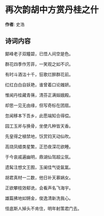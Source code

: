 # 再次韵胡中方赏丹桂之什

**作者**: 史浩

## 诗词内容

鄮峰老子双瞳碧，已悟人间空是色。

群花四季作芳菲，一笑观之如不识。

有时斗酒沽十千，狂歌烂醉群花前。

红红白白自妖艳，谁曾着口论媸妍。

惟闻丹桂藏青蒨，清芬正满姮娥殿。

却思一见无由缘，但写奇标在团扇。

忽闻移本下吾乡，此愿端知合得偿。

园工玉斧与换骨，坐使凡种皆天香。

先皇得之植禁地，饫赏钧天动仙吹。

高烧凤蜡类星繁，正恐夜深花欲睡。

于今哀戚遍幽明，鼎湖仙驾超尘氛。

遗髯注想文王囿，玉阑佳气徒氤氲。

胡君真材一二数，他日补天慕娲女。

正欲攀枝效郗诜，会看声名飞海宇。

雄篇拂地如锵金，俊逸清新洗我心。

怪底斯人掉头不肯住，明年射策君门去。


